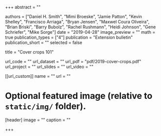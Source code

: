 +++
abstract = ""

authors = ["Daniel H. Smith", "Mimi Broeske", "Jamie Patton", "Kevin Shelley",  "Francisco Arriaga", "Bryan Jensen", "Maxwel Coura Oliveira", "Brian Briski", "Barry Bubolz", "Rachel Rushmann", "Heidi Johnson", "Gene Schriefer", "Mike Sorge"]
date = "2019-04-28"
image_preview = ""
math = true
publication_types = ["4"]
publication = "Extension bulletin"
publication_short = ""
selected = false

title = "Cover crops 101"

url_code = ""
url_dataset = ""
url_pdf = "pdf/2019-cover-crops.pdf" 
url_project = ""
url_slides = ""
url_video = ""

[[url_custom]]
name = ""
url = ""

# Optional featured image (relative to `static/img/` folder).
[header]
image = ""
caption = ""

+++
